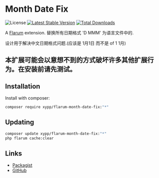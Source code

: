 # Month Date Fix

![License](https://img.shields.io/badge/license-MIT-blue.svg) [![Latest Stable Version](https://img.shields.io/packagist/v/xypp/flarum-month-date-fix.svg)](https://packagist.org/packages/xypp/flarum-month-date-fix) [![Total Downloads](https://img.shields.io/packagist/dt/xypp/flarum-month-date-fix.svg)](https://packagist.org/packages/xypp/flarum-month-date-fix)

A [Flarum](http://flarum.org) extension. 替换所有日期格式 'D MMM' 为语言文件中的.

设计用于解决中文日期格式问题.(应该是 1月1日 而不是 of 1 1月)

## 本扩展可能会以意想不到的方式破坏许多其他扩展行为。在安装前请先测试。

## Installation

Install with composer:

```sh
composer require xypp/flarum-month-date-fix:"*"
```

## Updating

```sh
composer update xypp/flarum-month-date-fix:"*"
php flarum cache:clear
```

## Links

- [Packagist](https://packagist.org/packages/xypp/flarum-month-date-fix)
- [GitHub](https://github.com/xypp/flarum-month-date-fix)
